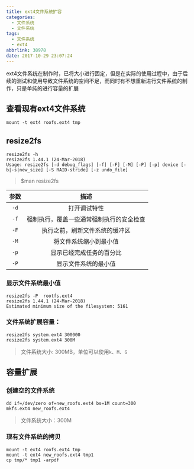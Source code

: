 ```yaml
---
title: ext4文件系统扩容
categories:
  - 文件系统
  - 文件系统
tags:
  - 文件系统
  - ext4
abbrlink: 38978
date: 2017-10-29 23:07:24
---
```


ext4文件系统在制作时，已将大小进行固定，但是在实际的使用过程中，由于后续的测试和使用导致文件系统的空间不足，而同时有不想重新进行文件系统的制作，只是单纯的进行容量的扩展

<!--more-->

## 查看现有ext4文件系统

```
mount -t ext4 roofs.ext4 tmp
```

## resize2fs

```
resize2fs -h
resize2fs 1.44.1 (24-Mar-2018)
Usage: resize2fs [-d debug_flags] [-f] [-F] [-M] [-P] [-p] device [-b|-s|new_size] [-S RAID-stride] [-z undo_file]
```
> $man resize2fs

| 参数 |                   描述                   |
|:----:|:----------------------------------------:|
| `-d` |               打开调试特性               |
| `-f` | 强制执行，覆盖一些通常强制执行的安全检查 |
| `-F` |      执行之前，刷新文件系统的缓冲区      |
| `-M` |          将文件系统缩小到最小值          |
| `-p` |         显示已经完成任务的百分比         |
| `-P` |           显示文件系统的最小值           |

### 显示文件系统最小值

``` shell
resize2fs -P  rootfs.ext4
resize2fs 1.44.1 (24-Mar-2018)
Estimated minimum size of the filesystem: 5161
```

### 文件系统扩展容量：

``` shell
resize2fs system.ext4 300000
resize2fs system.ext4 300M
```
> 文件系统大小: 300MB，单位可以使用`k`、`M`、`G`

## 容量扩展

### 创建空的文件系统

``` shell
dd if=/dev/zero of=new_roofs.ext4 bs=1M count=300
mkfs.ext4 new_roofs.ext4
```
>文件系统大小：300M

### 现有文件系统的拷贝

``` shell
mount -t ext4 roofs.ext4 tmp
mount -t ext4 new_roofs.ext4 tmp1
cp tmp/* tmp1 -arpdf
```

